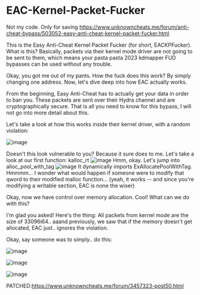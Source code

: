 # EAC-Kernel-Packet-Fucker
Not my code. Only for saving
https://www.unknowncheats.me/forum/anti-cheat-bypass/503052-easy-anti-cheat-kernel-packet-fucker.html


This is the Easy Anti-Cheat Kernel Packet Fucker (for short, EACKPFucker).
What is this? Basically, packets via their kernel mode driver are not going to be sent to them, which means your pasta pasta 2023 kdmapper FUD bypasses can be used without any trouble.

Okay, you got me out of my pants. How the fuck does this work?
By simply changing one address. Now, let's dive deep into how EAC actually works.

From the beginning, Easy Anti-Cheat has to actually get your data in order to ban you. These packets are sent over their Hydra channel and are cryptographically secure. That is all you need to know for this bypass, I will not go into more detail about this.

Let's take a look at how this works inside their kernel driver, with a random violation:

![image](https://user-images.githubusercontent.com/13917777/173832205-99154956-9186-4edd-a9a0-654384856299.png)

Doesn't this look vulnerable to you? Because it sure does to me.
Let's take a look at our first function: kalloc_rt
![image](https://user-images.githubusercontent.com/13917777/173832254-ecdf64c9-2524-4248-9810-305dba0573a3.png)
Hmm, okay. Let's jump into alloc_pool_with_tag
![image](https://user-images.githubusercontent.com/13917777/173832337-8fb57475-8e45-478b-8390-f31d1b51868e.png)
It dynamically imports ExAllocatePoolWithTag. Hmmmm... I wonder what would happen if someone were to modify that qword to their modified malloc function... (yeah, it works -- and since you're modifying a writable section, EAC is none the wiser)

Okay, now we have control over memory allocation. Cool! What can we do with this?

I'm glad you asked! Here's the thing: All packets from kernel mode are the size of 33096i64.. aaand previously, we saw that if the memory doesn't get allocated, EAC just.. ignores the violation.

Okay, say someone was to simply.. do this:

![image](https://user-images.githubusercontent.com/13917777/173832960-7e26cb65-5752-4a6c-9e04-a31075f9382d.png)

![image](https://user-images.githubusercontent.com/13917777/173832390-4483329e-0a5a-45a6-90d7-49b203f4677b.png)

![image](https://user-images.githubusercontent.com/13917777/173832413-ec97bc29-0dc2-40dd-b3e6-c4d9f3480bdd.png)



PATCHED:https://www.unknowncheats.me/forum/3457323-post50.html

